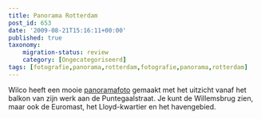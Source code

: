 ```yaml
---
title: Panorama Rotterdam
post_id: 653
date: '2009-08-21T15:16:11+00:00'
published: true
taxonomy:
    migration-status: review
    category: [Ongecategoriseerd]
tags: [fotografie,panorama,rotterdam,fotografie,panorama,rotterdam]
---
```

Wilco heeft een mooie [panoramafoto](http://wilcozpics.wordpress.com/2009/08/21/panorama-rotterdam-v1/) gemaakt met het uitzicht vanaf het balkon van zijn werk aan de Puntegaalstraat. Je kunt de Willemsbrug zien, maar ook de Euromast, het Lloyd-kwartier en het havengebied.